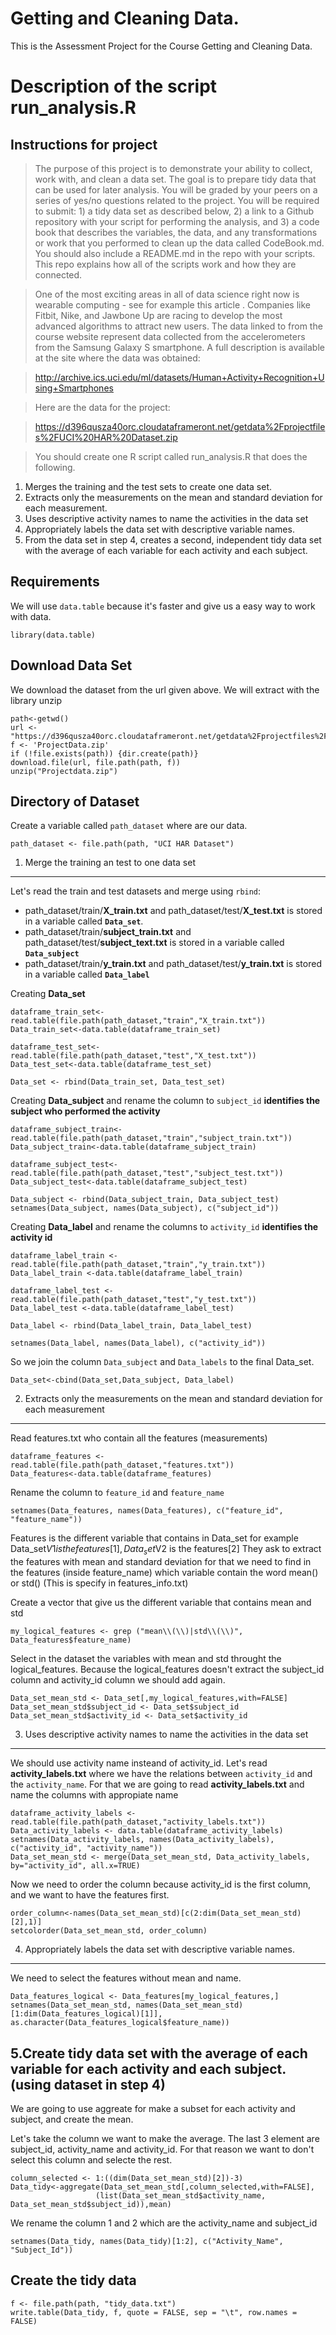 Getting and Cleaning Data.
==========================

This is the Assessment Project for the Course Getting and Cleaning Data.


Description of the script run_analysis.R
==========================================

Instructions for project
------------------------

> The purpose of this project is to demonstrate your ability to collect, work with, and clean a data set. The goal is to prepare tidy data that can be used for later analysis. You will be graded by your peers on a series of yes/no questions related to the project. You will be required to submit: 1) a tidy data set as described below, 2) a link to a Github repository with your script for performing the analysis, and 3) a code book that describes the variables, the data, and any transformations or work that you performed to clean up the data called CodeBook.md. You should also include a README.md in the repo with your scripts. This repo explains how all of the scripts work and how they are connected.

> One of the most exciting areas in all of data science right now is wearable computing - see for example this article . Companies like Fitbit, Nike, and Jawbone Up are racing to develop the most advanced algorithms to attract new users. The data linked to from the course website represent data collected from the accelerometers from the Samsung Galaxy S smartphone. A full description is available at the site where the data was obtained: 

> http://archive.ics.uci.edu/ml/datasets/Human+Activity+Recognition+Using+Smartphones 

> Here are the data for the project: 

> https://d396qusza40orc.cloudataframeront.net/getdata%2Fprojectfiles%2FUCI%20HAR%20Dataset.zip 

> You should create one R script called run_analysis.R that does the following. 
1. Merges the training and the test sets to create one data set. 
2. Extracts only the measurements on the mean and standard deviation for each measurement.  
3. Uses descriptive activity names to name the activities in the data set 
4. Appropriately labels the data set with descriptive variable names.  
5. From the data set in step 4, creates a second, independent tidy data set with the average of each variable for each activity and each subject.

Requirements
------------
We will use `data.table` because it's faster and give us a easy way to work with data.
```{r}
library(data.table)
```

Download Data Set
------------------
We download the dataset from the url given above. We will extract with the library unzip

```{r}
path<-getwd()
url <- "https://d396qusza40orc.cloudataframeront.net/getdata%2Fprojectfiles%2FUCI%20HAR%20Dataset.zip"
f <- 'ProjectData.zip'
if (!file.exists(path)) {dir.create(path)}
download.file(url, file.path(path, f))
unzip("Projectdata.zip")
```


Directory of Dataset
--------------------
Create a variable called `path_dataset` where are our data.

```{r}
path_dataset <- file.path(path, "UCI HAR Dataset")
```

1. Merge the training an test to one data set
---------------------------------------------
Let's read the train and test datasets and merge using `rbind`:

- path_dataset/train/**X_train.txt** and path_dataset/test/**X_test.txt** is stored in a variable called **`Data_set`**.
- path_dataset/train/**subject_train.txt** and path_dataset/test/**subject_text.txt** is stored in a variable called **`Data_subject`**
- path_dataset/train/**y_train.txt** and path_dataset/test/**y_train.txt** is stored in a variable called **`Data_label`**

Creating **Data_set**
```{r}
dataframe_train_set<-read.table(file.path(path_dataset,"train","X_train.txt"))
Data_train_set<-data.table(dataframe_train_set)

dataframe_test_set<-read.table(file.path(path_dataset,"test","X_test.txt"))
Data_test_set<-data.table(dataframe_test_set)

Data_set <- rbind(Data_train_set, Data_test_set)
```


Creating **Data_subject** and rename the column to `subject_id` **identifies the subject who performed the activity**
```{r}
dataframe_subject_train<-read.table(file.path(path_dataset,"train","subject_train.txt"))
Data_subject_train<-data.table(dataframe_subject_train)

dataframe_subject_test<-read.table(file.path(path_dataset,"test","subject_test.txt"))
Data_subject_test<-data.table(dataframe_subject_test)

Data_subject <- rbind(Data_subject_train, Data_subject_test)
setnames(Data_subject, names(Data_subject), c("subject_id"))
```

Creating **Data_label** and rename the columns to `activity_id` **identifies the activity id**
```{r}
dataframe_label_train <-read.table(file.path(path_dataset,"train","y_train.txt"))
Data_label_train <-data.table(dataframe_label_train)

dataframe_label_test <-read.table(file.path(path_dataset,"test","y_test.txt"))
Data_label_test <-data.table(dataframe_label_test)

Data_label <- rbind(Data_label_train, Data_label_test)

setnames(Data_label, names(Data_label), c("activity_id"))
```


So we join the column `Data_subject` and  `Data_labels` to the final Data_set.
```{r}
Data_set<-cbind(Data_set,Data_subject, Data_label)
```

2. Extracts only the measurements on the mean and standard deviation for each measurement
-----------------------------------------------------------------------------------------
Read features.txt who contain all the features (measurements)

```{r}
dataframe_features <- read.table(file.path(path_dataset,"features.txt"))
Data_features<-data.table(dataframe_features)
```

Rename the column to `feature_id` and  `feature_name`
```{r}
setnames(Data_features, names(Data_features), c("feature_id", "feature_name"))
```

Features is the different variable that contains in Data_set for example Data_set$V1 is the features[1], Data_set$V2 is the features[2]
They ask to extract the features with mean and standard deviation for that we need to find in the features (inside feature_name) which variable contain the word mean() or std() (This is specify in features_info.txt)

Create a vector that give us the different variable that contains mean and std
```{r}
my_logical_features <- grep ("mean\\(\\)|std\\(\\)", Data_features$feature_name)
```

Select in the dataset the variables with mean and std throught the logical_features. Because the logical_features doesn't extract the subject_id column and activity_id column we should add again.

```{r}
Data_set_mean_std <- Data_set[,my_logical_features,with=FALSE]
Data_set_mean_std$subject_id <- Data_set$subject_id
Data_set_mean_std$activity_id <- Data_set$activity_id
```

3. Uses descriptive activity names to name the activities in the data set 
-------------------------------------------------------------------------
We should use activity name insteand of activity_id. Let's read **activity_labels.txt**  where we have the relations between `activity_id` and the `activity_name`. For that we are going to read **activity_labels.txt** and name the columns with appropiate name

```{r}
dataframe_activity_labels <- read.table(file.path(path_dataset,"activity_labels.txt"))
Data_activity_labels <- data.table(dataframe_activity_labels)
setnames(Data_activity_labels, names(Data_activity_labels), c("activity_id", "activity_name"))
Data_set_mean_std <- merge(Data_set_mean_std, Data_activity_labels, by="activity_id", all.x=TRUE)
```

Now we need to order the column because activity_id is the first column, and we want to have the features first.
```{r}
order_column<-names(Data_set_mean_std)[c(2:dim(Data_set_mean_std)[2],1)]
setcolorder(Data_set_mean_std, order_column)
```


4. Appropriately labels the data set with descriptive variable names. 
---------------------------------------------------------------------
We need to select the features without mean and name.

```{r}
Data_features_logical <- Data_features[my_logical_features,]
setnames(Data_set_mean_std, names(Data_set_mean_std)[1:dim(Data_features_logical)[1]], as.character(Data_features_logical$feature_name))
```

5.Create tidy data set with the average of each variable for each activity and each subject. (using dataset in step 4)
-----------------------------------------------------------------------------------------------------------------------
We are going to use aggreate for make a subset for each activity and subject, and create the mean.

Let's take the column we want to make the average. The last 3 element are subject_id, activity_name and activity_id. For that reason we want to don't select this column and selecte the rest.

```{r}
column_selected <- 1:((dim(Data_set_mean_std)[2])-3)
Data_tidy<-aggregate(Data_set_mean_std[,column_selected,with=FALSE],
                   (list(Data_set_mean_std$activity_name, Data_set_mean_std$subject_id)),mean)
```

We rename the column 1 and 2 which are the activity_name and subject_id

```{r}
setnames(Data_tidy, names(Data_tidy)[1:2], c("Activity_Name", "Subject_Id"))
```


Create the tidy data
--------------------

```{r}
f <- file.path(path, "tidy_data.txt")
write.table(Data_tidy, f, quote = FALSE, sep = "\t", row.names = FALSE)
```




